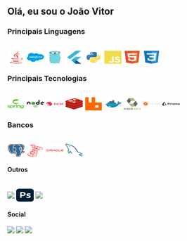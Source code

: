 ## Olá, eu sou o João Vitor
<!-- <div align="center">
  <a href="https://github.com/joaov-fer">
  <img height="150em" src="https://github-readme-stats.vercel.app/api/top-langs/?username=joaov-fer&layout=compact&langs_count=7&theme=dracula"/>
</div> -->

### Principais Linguagens
<div style="display: inline_block"><br>
  <img align="center" alt="java-Csharp" height="30" width="40" src="https://raw.githubusercontent.com/devicons/devicon/2ae2a900d2f041da66e950e4d48052658d850630/icons/java/java-plain.svg">
   <img align="center" alt="salesforce" height="30" width="40"      src="https://raw.githubusercontent.com/devicons/devicon/2ae2a900d2f041da66e950e4d48052658d850630/icons/salesforce/salesforce-original.svg">
  <img align="center" alt="java-Csharp" height="30" width="40" src="https://raw.githubusercontent.com/devicons/devicon/ca28c779441053191ff11710fe24a9e6c23690d6/icons/go/go-original.svg">
  <img align="center" alt="java-Csharp" height="30" width="40" src="https://raw.githubusercontent.com/devicons/devicon/ca28c779441053191ff11710fe24a9e6c23690d6/icons/flutter/flutter-original.svg">
  <img align="center" alt="joao-Python" height="30" width="40" src="https://raw.githubusercontent.com/devicons/devicon/master/icons/python/python-original.svg">
 
  <img align="center" alt="joao-Js" height="30" width="40" src="https://raw.githubusercontent.com/devicons/devicon/master/icons/javascript/javascript-plain.svg">
  <img align="center" alt="joao-HTML" height="30" width="40" src="https://raw.githubusercontent.com/devicons/devicon/master/icons/html5/html5-original.svg">
  <img align="center" alt="joao-CSS" height="30" width="40" src="https://raw.githubusercontent.com/devicons/devicon/master/icons/css3/css3-original.svg">
   
</div>

### Principais Tecnologias
<div style="display: inline_block"><br>
  <img align="center" height="30" width="40" src="https://raw.githubusercontent.com/devicons/devicon/ca28c779441053191ff11710fe24a9e6c23690d6/icons/spring/spring-original-wordmark.svg">
  <img align="center" height="30" width="40" src="https://raw.githubusercontent.com/devicons/devicon/ca28c779441053191ff11710fe24a9e6c23690d6/icons/nodejs/nodejs-original-wordmark.svg">
  <img align="center" height="30" width="40" src="https://raw.githubusercontent.com/devicons/devicon/ca28c779441053191ff11710fe24a9e6c23690d6/icons/nestjs/nestjs-original-wordmark.svg">
  <img align="center" height="30" width="40" src="https://raw.githubusercontent.com/devicons/devicon/ca28c779441053191ff11710fe24a9e6c23690d6/icons/redis/redis-original.svg">
  <img align="center" height="30" width="40" src="https://raw.githubusercontent.com/devicons/devicon/ca28c779441053191ff11710fe24a9e6c23690d6/icons/rabbitmq/rabbitmq-original.svg">
  <img align="center" height="30" width="40" src="https://raw.githubusercontent.com/devicons/devicon/ca28c779441053191ff11710fe24a9e6c23690d6/icons/docker/docker-original.svg">
  <img align="center" height="30" width="40" src="https://raw.githubusercontent.com/devicons/devicon/ca28c779441053191ff11710fe24a9e6c23690d6/icons/hibernate/hibernate-original-wordmark.svg">
  <img align="center" height="30" width="40" src="https://raw.githubusercontent.com/devicons/devicon/ca28c779441053191ff11710fe24a9e6c23690d6/icons/postman/postman-original-wordmark.svg">
  <img align="center" height="30" width="40" src="https://raw.githubusercontent.com/devicons/devicon/ca28c779441053191ff11710fe24a9e6c23690d6/icons/prisma/prisma-original-wordmark.svg">
</div>

### Bancos
<div style="display: inline_block"><br>
  <img align="center" height="30" width="40" src="https://raw.githubusercontent.com/devicons/devicon/2ae2a900d2f041da66e950e4d48052658d850630/icons/postgresql/postgresql-original.svg">
  <img align="center" height="30" width="40" src="https://raw.githubusercontent.com/devicons/devicon/2ae2a900d2f041da66e950e4d48052658d850630/icons/microsoftsqlserver/microsoftsqlserver-plain.svg">
  <img align="center" height="30" width="40" src="https://raw.githubusercontent.com/devicons/devicon/2ae2a900d2f041da66e950e4d48052658d850630/icons/oracle/oracle-original.svg">
  <img align="center" height="30" width="40" src="https://raw.githubusercontent.com/devicons/devicon/2ae2a900d2f041da66e950e4d48052658d850630/icons/mysql/mysql-original.svg">
</div>
  
 #### Outros
<div style="display: inline_block"><br>
<img align="center" height="30"  src="https://i.imgur.com/BtbTBJu.png">

 <img align="center" height="30" width="40" src="https://raw.githubusercontent.com/devicons/devicon/2ae2a900d2f041da66e950e4d48052658d850630/icons/photoshop/photoshop-plain.svg">
  
  <img align="center" height="30"  src="https://help.tableau.com/current/blueprint/pt-br/Resources/tableau-logo.png">
<div>
<div>


 #### Social

<div> 
  <a href="https://instagram.com/joa1xn" target="_blank"><img src="https://img.shields.io/badge/-Instagram-%23E4405F?style=for-the-badge&logo=instagram&logoColor=white" target="_blank"></a>
  <a href = "mailto:joaovitoruser@gmail.com"><img src="https://img.shields.io/badge/-Gmail-%23333?style=for-the-badge&logo=gmail&logoColor=white" target="_blank"></a>
  <a href="https://www.linkedin.com/in/jo%C3%A3o-vitor-fontes-36103718a" target="_blank"><img src="https://img.shields.io/badge/-LinkedIn-%230077B5?style=for-the-badge&logo=linkedin&logoColor=white" target="_blank"></a> 
  
</div>
  

